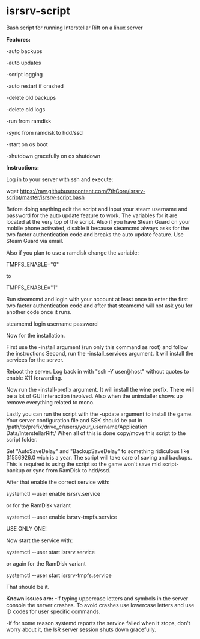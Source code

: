 # isrsrv-script
Bash script for running Interstellar Rift on a linux server

**Features:**

-auto backups

-auto updates

-script logging

-auto restart if crashed

-delete old backups

-delete old logs

-run from ramdisk

-sync from ramdisk to hdd/ssd

-start on os boot

-shutdown gracefully on os shutdown

**Instructions:**

Log in to your server with ssh and execute:

wget https://raw.githubusercontent.com/7thCore/isrsrv-script/master/isrsrv-script.bash

Before doing anything edit the script and input your steam username and password for the auto update feature to work. The variables for it are located at the very top of the script. Also if you have Steam Guard on your mobile phone activated, disable it because steamcmd always asks for the two factor authentication code and breaks the auto update feature. Use Steam Guard via email.

Also if you plan to use a ramdisk change the variable:

TMPFS_ENABLE="0"

to

TMPFS_ENABLE="1"

Run steamcmd and login with your account at least once to enter the first two factor authentication code and after that steamcmd will not ask you for another code once it runs.


steamcmd login username password


Now for the installation.

First use the -install argument (run only this command as root) and follow the instructions Second, run the -install_services argument. It will install the services for the server.

Reboot the server. Log back in with "ssh -Y user@host" without quotes to enable X11 forwarding.

Now run the -install-prefix argument. It will install the wine prefix. There will be a lot of GUI interaction involved.
Also when the uninstaller shows up remove everything related to mono.

Lastly you can run the script with the -update argument to install the game. Your server configuration file and SSK should be put in /path/to/prefix/drive_c/users/your_username/Application Data/InterstellarRift/ When all of this is done copy/move this script to the script folder.

Set "AutoSaveDelay" and "BackupSaveDelay" to something ridiculous like 31556926.0 wich is a year. The script will take care of saving and backups. This is required is using the script so the game won't save mid script-backup or sync from RamDisk to hdd/ssd.

After that enable the correct service with:

systemctl --user enable isrsrv.service

or for the RamDisk variant

systemctl --user enable isrsrv-tmpfs.service

USE ONLY ONE!

Now start the service with:

systemctl --user start isrsrv.service

or again for the RamDisk variant

systemctl --user start isrsrv-tmpfs.service

That should be it.

**Known issues are:**
-If typing uppercase letters and symbols in the server console the server crashes. To avoid crashes use lowercase letters and use ID codes for user specific commands.

-if for some reason systemd reports the service failed when it stops, don't worry about it, the IsR server session shuts down gracefully.
